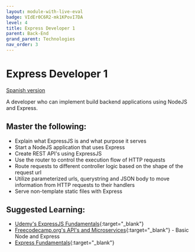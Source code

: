 ```yaml
---
layout: module-with-live-eval
badge: VIdEr0C6R2-mk1KPovI7DA
level: 4
title: Express Developer 1
parent: Back-End
grand_parent: Technologies
nav_order: 3
---
```

# Express Developer 1

[Spanish version](express1-es.md)

A developer who can implement build backend applications using NodeJS and Express.

## Master the following:

- Explain what ExpressJS is and what purpose it serves
- Start a NodeJS application that uses Express
- Create REST API's using ExpressJS
- Use the router to control the execution flow of HTTP requests
- Route requests to different controller logic based on the shape of the request url
- Utilize parameterized urls, querystring and JSON body to move information from HTTP requests to their handlers
- Serve non-template static files with Express


## Suggested Learning:

- [Udemy's ExpressJS Fundamentals](https://www.udemy.com/course/expressjs-fundamentals/){:target="\_blank"}
- [Freecodecamp.org's API's and Microservices](https://www.freecodecamp.org/learn){:target="\_blank"} - Basic Node and Express
- [Express Fundamentals](https://www.rithmschool.com/courses/node-express-fundamentals){:target="\_blank"}
